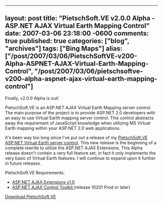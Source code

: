   ---
  layout: post
  title: "PietschSoft.VE v2.0.0 Alpha - ASP.NET AJAX Virtual Earth Mapping Control"
  date: 2007-03-06 23:18:00 -0600
  comments: true
  published: true
  categories: ["blog", "archives"]
  tags: ["Bing Maps"]
  alias: ["/post/2007/03/06/PietschSoftVE-v200-Alpha-ASPNET-AJAX-Virtual-Earth-Mapping-Control", "/post/2007/03/06/pietschsoftve-v200-alpha-aspnet-ajax-virtual-earth-mapping-control"]
  ---
<!-- more -->
<p>
Finally, v2.0.0 Alpha is out!
</p>
<p>
PietschSoft.VE is an ASP.NET AJAX Virtual Earth Mapping&nbsp;server control. The main purpose of the project is to provide ASP.NET 2.0 developers with an easy to use Virtual Earth mapping server control. This control abstracts away the requirement of JavaScript knowledge when utilizing MS Virtual Earth mapping within your ASP.NET 2.0 web applications.
</p>
<p>
It&#39;s been way too long since I&#39;ve put out a release of my <a href="http://codeplex.com/pietschsoftve3">PietschSoft.VE</a> <a href="http://simplovation.com/Page/WebMapsVE.aspx">ASP.NET&nbsp;Virtual Earth server control</a>. This new release is the beginning of a complete rewrite to utilize the ASP.NET AJAX Extensions. This Alpha release doesn&#39;t contain a very full feature set, in fact it only implements the very basic of Virtual Earth features. I will continue to expand upon it further in future releases.
</p>
<p>
PietschSoft.VE Requirements:
</p>
<ul>
	<li><a href="http://ajax.asp.net">ASP.NET AJAX Extensions v1.0</a> </li>
	<li><a href="http://codeplex.com/atlascontroltoolkit">ASP.NET AJAX Control Toolkit </a>(release 10201 Prod or later)</li>
</ul>
<p>
<a href="http://codeplex.com/pietschsoftve3">Download PietschSoft.VE</a>
</p>
